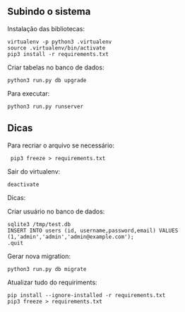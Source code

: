 ## Subindo o sistema

Instalação das bibliotecas:

    virtualenv -p python3 .virtualenv
    source .virtualenv/bin/activate
    pip3 install -r requirements.txt

Criar tabelas no banco de dados:

    python3 run.py db upgrade

Para executar:

    python3 run.py runserver

## Dicas

Para recriar o arquivo se necessário:

     pip3 freeze > requirements.txt

Sair do virtualenv:

    deactivate

Dicas:

Criar usuário no banco de dados:

    sqlite3 /tmp/test.db
    INSERT INTO users (id, username,password,email) VALUES (1,'admin','admin','admin@example.com');
    .quit

Gerar nova migration:

    python3 run.py db migrate

Atualizar tudo do requiriments:

    pip install --ignore-installed -r requirements.txt
    pip3 freeze > requirements.txt
